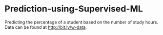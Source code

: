 # Prediction-using-Supervised-ML
Predicting the percentage of a student based on the number of study hours. Data can be found at http://bit.ly/w-data.
